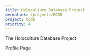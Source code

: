 ```yaml
---
title: Holoculture Database Project	
permalink: /projects/HCDB
project: hcdb
priority: 4
---
```


The Holoculture Database Project

Profile Page

